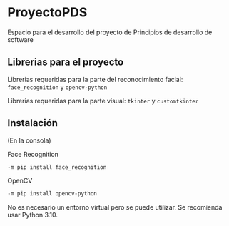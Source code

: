 # ProyectoPDS

Espacio para el desarrollo del proyecto de Principios de desarrollo de software

## Librerias para el proyecto
Librerias requeridas para la parte del reconocimiento facial:
`face_recognition` y `opencv-python`

Librerias requeridas para la parte visual:
`tkinter` y `customtkinter`

## Instalación

(En la consola)

Face Recognition
```sh
-m pip install face_recognition
```

OpenCV
```sh
-m pip install opencv-python
```

No es necesario un entorno virtual pero se puede utilizar. Se recomienda usar Python 3.10.